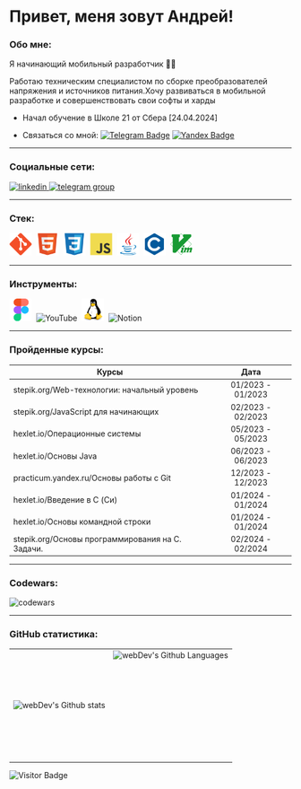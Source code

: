 
# Привет, меня зовут Андрей!


### Обо мне:

Я начинающий мобильный разработчик :man_technologist: 

Работаю техническим специалистом по сборке преобразователей напряжения и источников питания.Хочу развиваться в мобильной разработке и совершенствовать свои софты и харды
-  Начал обучение в Школе 21 от Сбера [24.04.2024] 

- Связаться со мной: [![Telegram Badge](https://img.shields.io/badge/-Zhuravlyov_Andrey-blue?style=flat&logo=Telegram&logoColor=white)](https://t.me/Zhuravlyov_Andrey) [![Yandex Badge](https://img.shields.io/badge/-@yandex-yellow?style=flat&logo=Mail&logoColor=white)](mailto:Zhuravlev112358@yandex.ru)

---

### Социальные сети:

  <div id="badges">
    <a href="https://[www.linkedin.com](https://www.linkedin.com/in/%D0%B0%D0%BD%D0%B4%D1%80%D0%B5%D0%B9-%D0%B6%D1%83%D1%80%D0%B0%D0%B2%D0%BB%D1%91%D0%B2-628aab153/)/in/" target="_blank">
      <img src="https://cdn-icons-png.flaticon.com/512/2504/2504799.png" width="40" height="40" alt="linkedin" />
    </a>
    <a href="https://t.me/Zhuravlyov_Andrey" target="_blank">
      <img src="https://cdn-icons-png.flaticon.com/512/2111/2111646.png" width="40" height="40" alt="telegram group" /> 
    </a>
  </div>

---

### Стек:

<div>
  <img src="https://github.com/devicons/devicon/blob/master/icons/git/git-original.svg" title="git" alt="git" width="40" height="40"/>&nbsp
  <img src="https://github.com/devicons/devicon/blob/master/icons/html5/html5-original.svg" title="html5" alt="html5" width="40" height="40"/>&nbsp
  <img src="https://github.com/devicons/devicon/blob/master/icons/css3/css3-original.svg" title="css" alt="css" width="40" height="40"/>&nbsp
  <img src="https://github.com/devicons/devicon/blob/master/icons/javascript/javascript-original.svg" title="javascript" alt="javascript" width="40" height="40"/>&nbsp
  <img src="https://github.com/devicons/devicon/blob/master/icons/java/java-original.svg" title="java" alt="java" width="40" height="40"/>&nbsp
  <img src="https://github.com/devicons/devicon/blob/master/icons/c/c-plain.svg" title="C" alt="C" width="40" height="40"/>&nbsp;
  <img src="https://github.com/devicons/devicon/blob/master/icons/vim/vim-plain.svg" title="vim" alt="vim" width="40" height="40"/>&nbsp;
  
</div>

---

### Инструменты:

<div>
  <img src="https://github.com/devicons/devicon/blob/master/icons/figma/figma-original.svg" title="figma" alt="figma" width="40" height="40"/>&nbsp;
  <img src="https://upload.wikimedia.org/wikipedia/commons/9/9e/YouTube_Logo_%282013-2017%29.svg" title="YouTube" alt="YouTube" width="40" height="40"/>&nbsp;
  <img src="https://github.com/devicons/devicon/blob/master/icons/linux/linux-original.svg" title="linux" alt="linux" width="40" height="40"/>&nbsp;
  <img src="https://upload.wikimedia.org/wikipedia/commons/e/e9/Notion-logo.svg" title="Notion" alt="Notion" width="40" height="40"/>&nbsp;
</div>

---

### Пройденные курсы:

| Курсы                                                           | Дата              |
| ----------------------------------------------------------------| :---------------: |
| stepik.org/Web-технологии: начальный уровень                    | 01/2023 - 01/2023 |
| stepik.org/JavaScript для начинающих                            | 02/2023 - 02/2023 |
| hexlet.io/Операционные системы                                  | 05/2023 - 05/2023 |
| hexlet.io/Основы Java                                           | 06/2023 - 06/2023 |
| practicum.yandex.ru/Основы работы с Git                         | 12/2023 - 12/2023 |
| hexlet.io/Введение в C (Си)                                     | 01/2024 - 01/2024 |
| hexlet.io/Основы командной строки                               | 01/2024 - 01/2024 |
| stepik.org/Основы программирования на C. Задачи.                | 02/2024 - 02/2024 |

---

### Codewars:

![codewars](https://www.codewars.com/users/ZhuravlevAndrey/badges/large)

---

### GitHub статистика:

<table>
  <tr>
    <td>
      <img align="left" src="http://github-readme-streak-stats.herokuapp.com?user=Zhuravlev-Andrey&theme=dark&background=000000" alt="webDev's Github stats" />
    </td>
    <td>
      <img height="195px" align="right" alt="webDev's Github Languages" src="https://github-readme-stats-sigma-five.vercel.app/api/top-langs/?username=Zhuravlev-Andrey&layout=compact&theme=vision-friendly-dark" />
    </td>
  </tr>
</table>

![Visitor Badge](https://visitor-badge.laobi.icu/badge?page_id=filimonovalexey)
